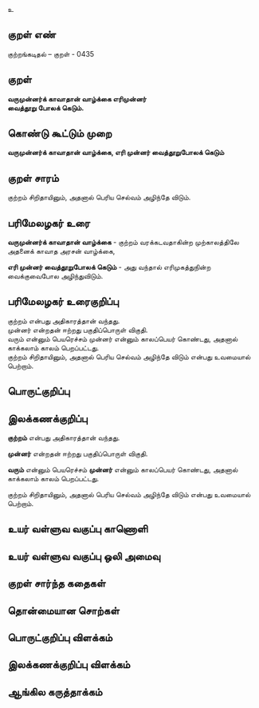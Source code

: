 உ

## குறள் எண் 

குற்றங்கடிதல் – குறள் - 0435  

## குறள் 

**வருமுன்னர்க் காவாதான் வாழ்க்கை எரிமுன்னர்  
வைத்தூறு போலக் கெடும்.**

## கொண்டு கூட்டும் முறை

**வருமுன்னர்க் காவாதான் வாழ்க்கை, எரி முன்னர் வைத்தூறுபோலக் கெடும்**

## குறள் சாரம் 

குற்றம் சிறிதாயினும், அதனால் பெரிய செல்வம் அழிந்தே விடும்.  

## பரிமேலழகர் உரை

**வருமுன்னர்க் காவாதான் வாழ்க்கை** - குற்றம் வரக்கடவதாகின்ற முற்காலத்திலே அதனைக் காவாத அரசன் வாழ்க்கை,  

**எரி முன்னர் வைத்தூறுபோலக் கெடும்** - அது வந்தால் எரிமுகத்துநின்ற வைக்குவைபோல அழிந்துவிடும். 

## பரிமேலழகர் உரைகுறிப்பு   

குற்றம் என்பது அதிகாரத்தான் வந்தது.  
முன்னர் என்றதன் ஈற்றது பகுதிப்பொருள் விகுதி.  
வரும் என்னும் பெயரெச்சம் முன்னர் என்னும் காலப்பெயர் கொண்டது, அதனால் காக்கலாம் காலம் பெறப்பட்டது.  
குற்றம் சிறிதாயினும், அதனால் பெரிய செல்வம் அழிந்தே விடும் என்பது உவமையால் பெற்றாம்.    

## பொருட்குறிப்பு 


## இலக்கணக்குறிப்பு  

**குற்றம்** என்பது அதிகாரத்தான் வந்தது.   

**முன்னர்** என்றதன் ஈற்றது பகுதிப்பொருள் விகுதி.  

**வரும்** என்னும் பெயரெச்சம் **முன்னர்** என்னும் காலப்பெயர் கொண்டது, அதனால் காக்கலாம் காலம் பெறப்பட்டது.  

குற்றம் சிறிதாயினும், அதனால் பெரிய செல்வம் அழிந்தே விடும் என்பது உவமையால் பெற்றாம்.  

## உயர் வள்ளுவ வகுப்பு காணொளி


## உயர் வள்ளுவ வகுப்பு ஒலி அமைவு 

 
## குறள் சார்ந்த கதைகள் 


## தொன்மையான சொற்கள்


## பொருட்குறிப்பு விளக்கம்


## இலக்கணக்குறிப்பு விளக்கம்


## ஆங்கில கருத்தாக்கம் 


